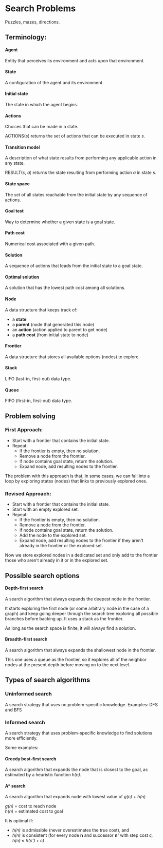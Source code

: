 # Search Problems

Puzzles, mazes, directions.

## Terminology:

#### Agent

Entity that perceives its environment and acts upon that environment.

#### State

A configuration of the agent and its environment.

#### Initial state

The state in which the agent begins.

#### Actions

Choices that can be made in a state.

ACTIONS(_s_) returns the set of actions that can be executed in state _s_.

#### Transition model

A description of what state results from performing any applicable action in any state.

RESULT(_s_, _a_) returns the state resulting from performing action _a_ in state _s_.

#### State space

The set of all states reachable from the initial state by any sequence of actions.

#### Goal test

Way to determine whether a given state is a goal state.

#### Path cost

Numerical cost associated with a given path.

#### Solution

A sequence of actions that leads from the initial state to a goal state.

#### Optimal solution

A solution that has the lowest path cost among all solutions.

#### Node

A data structure that keeps track of:

- a **state**
- a **parent** (node that generated this node)
- an **action** (action applied to parent to get node)
- a **path cost** (from initial state to node)

#### Frontier

A data structure that stores all available options (nodes) to explore.

#### Stack

LIFO (last-in, first-out) data type.

#### Queue

FIFO (first-in, first-out) data type.

## Problem solving

### First Approach:

- Start with a frontier that contains the initial state.
- Repeat:
  - If the frontier is empty, then no solution.
  - Remove a node from the frontier.
  - If node contains goal state, return the solution.
  - Expand node, add resulting nodes to the frontier.

The problem with this approach is that, in some cases, we can fall into a loop by exploring states (nodes) that links to previously explored ones.

### Revised Approach:

- Start with a frontier that contains the initial state.
- Start with an empty explored set.
- Repeat:
  - If the frontier is empty, then no solution.
  - Remove a node from the frontier.
  - If node contains goal state, return the solution.
  - Add the node to the explored set.
  - Expand node, add resulting nodes to the frontier if they aren't already in the frontier or the explored set.

Now we store explored nodes in a dedicated set and only add to the frontier those who aren't already in it or in the explored set.

## Possible search options

#### Depth-first search

A search algorithm that always expands the deepest node in the frontier.

It starts exploring the first node (or some arbitrary node in the case of a graph) and keep going deeper through the search tree exploring all possible branches before backing up.
It uses a stack as the frontier.

As long as the search space is finite, it will always find a solution.

#### Breadth-first search

A search algorithm that always expands the shallowest node in the frontier.

This one uses a queue as the frontier, so it explores all of the neighbor nodes at the present depth before moving on to the next level.

## Types of search algorithms

### Uninformed search

A search strategy that uses no problem-specific knowledge.
Examples: DFS and BFS

### Informed search

A search strategy that uses problem-specific knowledge to find solutions more efficiently.

Some examples:

#### Greedy best-first search

A search algorithm that expands the node that is closest to the goal, as estimated by a heuristic function _h(n)_.

#### A\* search

A search algorithm that expands node with lowest value of _g(n)_ + _h(n)_

_g(n)_ = cost to reach node  
_h(n)_ = estimated cost to goal

It is optimal if:

- _h(n)_ is admissible (never overestimates the true cost), and
- _h(n)_ is consistent (for every node **n** and successor **n'** with step cost _c, h(n) ≤ h(n') + c)_

